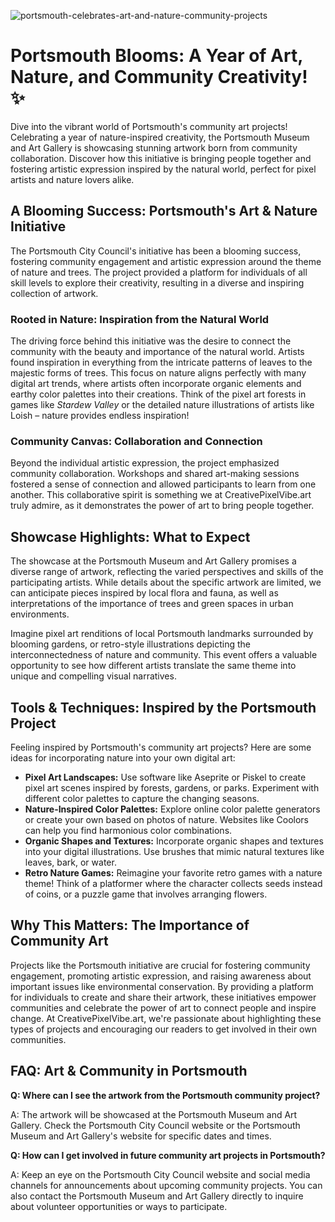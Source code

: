 ![portsmouth-celebrates-art-and-nature-community-projects](https://images.pexels.com/photos/20873444/pexels-photo-20873444.jpeg?auto=compress&cs=tinysrgb&fit=crop&h=627&w=1200)

# Portsmouth Blooms: A Year of Art, Nature, and Community Creativity! ✨

Dive into the vibrant world of Portsmouth's community art projects! Celebrating a year of nature-inspired creativity, the Portsmouth Museum and Art Gallery is showcasing stunning artwork born from community collaboration. Discover how this initiative is bringing people together and fostering artistic expression inspired by the natural world, perfect for pixel artists and nature lovers alike.

## A Blooming Success: Portsmouth's Art & Nature Initiative

The Portsmouth City Council's initiative has been a blooming success, fostering community engagement and artistic expression around the theme of nature and trees. The project provided a platform for individuals of all skill levels to explore their creativity, resulting in a diverse and inspiring collection of artwork.

### Rooted in Nature: Inspiration from the Natural World

The driving force behind this initiative was the desire to connect the community with the beauty and importance of the natural world. Artists found inspiration in everything from the intricate patterns of leaves to the majestic forms of trees. This focus on nature aligns perfectly with many digital art trends, where artists often incorporate organic elements and earthy color palettes into their creations. Think of the pixel art forests in games like *Stardew Valley* or the detailed nature illustrations of artists like Loish – nature provides endless inspiration!

### Community Canvas: Collaboration and Connection

Beyond the individual artistic expression, the project emphasized community collaboration. Workshops and shared art-making sessions fostered a sense of connection and allowed participants to learn from one another. This collaborative spirit is something we at CreativePixelVibe.art truly admire, as it demonstrates the power of art to bring people together.

## Showcase Highlights: What to Expect

The showcase at the Portsmouth Museum and Art Gallery promises a diverse range of artwork, reflecting the varied perspectives and skills of the participating artists. While details about the specific artwork are limited, we can anticipate pieces inspired by local flora and fauna, as well as interpretations of the importance of trees and green spaces in urban environments.

Imagine pixel art renditions of local Portsmouth landmarks surrounded by blooming gardens, or retro-style illustrations depicting the interconnectedness of nature and community. This event offers a valuable opportunity to see how different artists translate the same theme into unique and compelling visual narratives.

## Tools & Techniques: Inspired by the Portsmouth Project

Feeling inspired by Portsmouth's community art projects? Here are some ideas for incorporating nature into your own digital art:

*   **Pixel Art Landscapes:** Use software like Aseprite or Piskel to create pixel art scenes inspired by forests, gardens, or parks. Experiment with different color palettes to capture the changing seasons.
*   **Nature-Inspired Color Palettes:** Explore online color palette generators or create your own based on photos of nature. Websites like Coolors can help you find harmonious color combinations.
*   **Organic Shapes and Textures:** Incorporate organic shapes and textures into your digital illustrations. Use brushes that mimic natural textures like leaves, bark, or water.
*   **Retro Nature Games:** Reimagine your favorite retro games with a nature theme! Think of a platformer where the character collects seeds instead of coins, or a puzzle game that involves arranging flowers.

## Why This Matters: The Importance of Community Art

Projects like the Portsmouth initiative are crucial for fostering community engagement, promoting artistic expression, and raising awareness about important issues like environmental conservation. By providing a platform for individuals to create and share their artwork, these initiatives empower communities and celebrate the power of art to connect people and inspire change. At CreativePixelVibe.art, we're passionate about highlighting these types of projects and encouraging our readers to get involved in their own communities.

## FAQ: Art & Community in Portsmouth

**Q: Where can I see the artwork from the Portsmouth community project?**

A: The artwork will be showcased at the Portsmouth Museum and Art Gallery. Check the Portsmouth City Council website or the Portsmouth Museum and Art Gallery's website for specific dates and times.

**Q: How can I get involved in future community art projects in Portsmouth?**

A: Keep an eye on the Portsmouth City Council website and social media channels for announcements about upcoming community projects. You can also contact the Portsmouth Museum and Art Gallery directly to inquire about volunteer opportunities or ways to participate.
